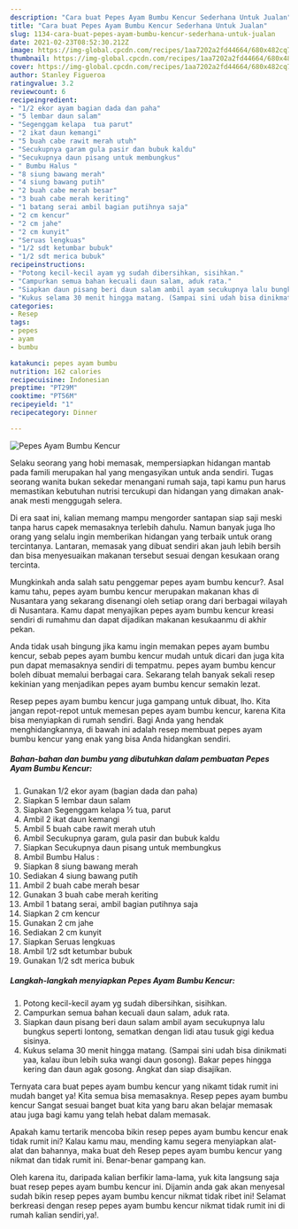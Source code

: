 ```yaml
---
description: "Cara buat Pepes Ayam Bumbu Kencur Sederhana Untuk Jualan"
title: "Cara buat Pepes Ayam Bumbu Kencur Sederhana Untuk Jualan"
slug: 1134-cara-buat-pepes-ayam-bumbu-kencur-sederhana-untuk-jualan
date: 2021-02-23T08:52:30.212Z
image: https://img-global.cpcdn.com/recipes/1aa7202a2fd44664/680x482cq70/pepes-ayam-bumbu-kencur-foto-resep-utama.jpg
thumbnail: https://img-global.cpcdn.com/recipes/1aa7202a2fd44664/680x482cq70/pepes-ayam-bumbu-kencur-foto-resep-utama.jpg
cover: https://img-global.cpcdn.com/recipes/1aa7202a2fd44664/680x482cq70/pepes-ayam-bumbu-kencur-foto-resep-utama.jpg
author: Stanley Figueroa
ratingvalue: 3.2
reviewcount: 6
recipeingredient:
- "1/2 ekor ayam bagian dada dan paha"
- "5 lembar daun salam"
- "Segenggam kelapa  tua parut"
- "2 ikat daun kemangi"
- "5 buah cabe rawit merah utuh"
- "Secukupnya garam gula pasir dan bubuk kaldu"
- "Secukupnya daun pisang untuk membungkus"
- " Bumbu Halus "
- "8 siung bawang merah"
- "4 siung bawang putih"
- "2 buah cabe merah besar"
- "3 buah cabe merah keriting"
- "1 batang serai ambil bagian putihnya saja"
- "2 cm kencur"
- "2 cm jahe"
- "2 cm kunyit"
- "Seruas lengkuas"
- "1/2 sdt ketumbar bubuk"
- "1/2 sdt merica bubuk"
recipeinstructions:
- "Potong kecil-kecil ayam yg sudah dibersihkan, sisihkan."
- "Campurkan semua bahan kecuali daun salam, aduk rata."
- "Siapkan daun pisang beri daun salam ambil ayam secukupnya lalu bungkus seperti lontong, sematkan dengan lidi atau tusuk gigi kedua sisinya."
- "Kukus selama 30 menit hingga matang. (Sampai sini udah bisa dinikmati yaa, kalau ibun lebih suka wangi daun gosong). Bakar pepes hingga kering dan daun agak gosong. Angkat dan siap disajikan."
categories:
- Resep
tags:
- pepes
- ayam
- bumbu

katakunci: pepes ayam bumbu 
nutrition: 162 calories
recipecuisine: Indonesian
preptime: "PT29M"
cooktime: "PT56M"
recipeyield: "1"
recipecategory: Dinner

---
```



![Pepes Ayam Bumbu Kencur](https://img-global.cpcdn.com/recipes/1aa7202a2fd44664/680x482cq70/pepes-ayam-bumbu-kencur-foto-resep-utama.jpg)

Selaku seorang yang hobi memasak, mempersiapkan hidangan mantab pada famili merupakan hal yang mengasyikan untuk anda sendiri. Tugas seorang  wanita bukan sekedar menangani rumah saja, tapi kamu pun harus memastikan kebutuhan nutrisi tercukupi dan hidangan yang dimakan anak-anak mesti menggugah selera.

Di era  saat ini, kalian memang mampu mengorder santapan siap saji meski tanpa harus capek memasaknya terlebih dahulu. Namun banyak juga lho orang yang selalu ingin memberikan hidangan yang terbaik untuk orang tercintanya. Lantaran, memasak yang dibuat sendiri akan jauh lebih bersih dan bisa menyesuaikan makanan tersebut sesuai dengan kesukaan orang tercinta. 



Mungkinkah anda salah satu penggemar pepes ayam bumbu kencur?. Asal kamu tahu, pepes ayam bumbu kencur merupakan makanan khas di Nusantara yang sekarang disenangi oleh setiap orang dari berbagai wilayah di Nusantara. Kamu dapat menyajikan pepes ayam bumbu kencur kreasi sendiri di rumahmu dan dapat dijadikan makanan kesukaanmu di akhir pekan.

Anda tidak usah bingung jika kamu ingin memakan pepes ayam bumbu kencur, sebab pepes ayam bumbu kencur mudah untuk dicari dan juga kita pun dapat memasaknya sendiri di tempatmu. pepes ayam bumbu kencur boleh dibuat memalui berbagai cara. Sekarang telah banyak sekali resep kekinian yang menjadikan pepes ayam bumbu kencur semakin lezat.

Resep pepes ayam bumbu kencur juga gampang untuk dibuat, lho. Kita jangan repot-repot untuk memesan pepes ayam bumbu kencur, karena Kita bisa menyiapkan di rumah sendiri. Bagi Anda yang hendak menghidangkannya, di bawah ini adalah resep membuat pepes ayam bumbu kencur yang enak yang bisa Anda hidangkan sendiri.

<!--inarticleads1-->

##### Bahan-bahan dan bumbu yang dibutuhkan dalam pembuatan Pepes Ayam Bumbu Kencur:

1. Gunakan 1/2 ekor ayam (bagian dada dan paha)
1. Siapkan 5 lembar daun salam
1. Siapkan Segenggam kelapa ½ tua, parut
1. Ambil 2 ikat daun kemangi
1. Ambil 5 buah cabe rawit merah utuh
1. Ambil Secukupnya garam, gula pasir dan bubuk kaldu
1. Siapkan Secukupnya daun pisang untuk membungkus
1. Ambil  Bumbu Halus :
1. Siapkan 8 siung bawang merah
1. Sediakan 4 siung bawang putih
1. Ambil 2 buah cabe merah besar
1. Gunakan 3 buah cabe merah keriting
1. Ambil 1 batang serai, ambil bagian putihnya saja
1. Siapkan 2 cm kencur
1. Gunakan 2 cm jahe
1. Sediakan 2 cm kunyit
1. Siapkan Seruas lengkuas
1. Ambil 1/2 sdt ketumbar bubuk
1. Gunakan 1/2 sdt merica bubuk




<!--inarticleads2-->

##### Langkah-langkah menyiapkan Pepes Ayam Bumbu Kencur:

1. Potong kecil-kecil ayam yg sudah dibersihkan, sisihkan.
1. Campurkan semua bahan kecuali daun salam, aduk rata.
1. Siapkan daun pisang beri daun salam ambil ayam secukupnya lalu bungkus seperti lontong, sematkan dengan lidi atau tusuk gigi kedua sisinya.
1. Kukus selama 30 menit hingga matang. (Sampai sini udah bisa dinikmati yaa, kalau ibun lebih suka wangi daun gosong). Bakar pepes hingga kering dan daun agak gosong. Angkat dan siap disajikan.




Ternyata cara buat pepes ayam bumbu kencur yang nikamt tidak rumit ini mudah banget ya! Kita semua bisa memasaknya. Resep pepes ayam bumbu kencur Sangat sesuai banget buat kita yang baru akan belajar memasak atau juga bagi kamu yang telah hebat dalam memasak.

Apakah kamu tertarik mencoba bikin resep pepes ayam bumbu kencur enak tidak rumit ini? Kalau kamu mau, mending kamu segera menyiapkan alat-alat dan bahannya, maka buat deh Resep pepes ayam bumbu kencur yang nikmat dan tidak rumit ini. Benar-benar gampang kan. 

Oleh karena itu, daripada kalian berfikir lama-lama, yuk kita langsung saja buat resep pepes ayam bumbu kencur ini. Dijamin anda gak akan menyesal sudah bikin resep pepes ayam bumbu kencur nikmat tidak ribet ini! Selamat berkreasi dengan resep pepes ayam bumbu kencur nikmat tidak rumit ini di rumah kalian sendiri,ya!.

